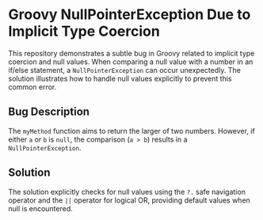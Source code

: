 # Groovy NullPointerException Due to Implicit Type Coercion

This repository demonstrates a subtle bug in Groovy related to implicit type coercion and null values.  When comparing a null value with a number in an if/else statement, a `NullPointerException` can occur unexpectedly.  The solution illustrates how to handle null values explicitly to prevent this common error.

## Bug Description

The `myMethod` function aims to return the larger of two numbers.  However, if either `a` or `b` is `null`, the comparison (`a > b`) results in a `NullPointerException`.

## Solution

The solution explicitly checks for null values using the `?.` safe navigation operator and the `||` operator for logical OR, providing default values when null is encountered.